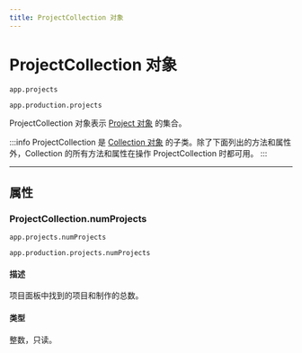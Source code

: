 ```yaml
---
title: ProjectCollection 对象
---
```

# ProjectCollection 对象

`app.projects`

`app.production.projects`


ProjectCollection 对象表示 [Project 对象](../../general/project) 的集合。

:::info
ProjectCollection 是 [Collection 对象](../collection) 的子类。除了下面列出的方法和属性外，Collection 的所有方法和属性在操作 ProjectCollection 时都可用。
:::


---

## 属性

### ProjectCollection.numProjects

`app.projects.numProjects`

`app.production.projects.numProjects`


#### 描述

项目面板中找到的项目和制作的总数。

#### 类型

整数，只读。
